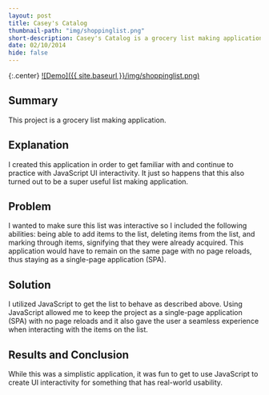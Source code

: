 ```yaml
---
layout: post
title: Casey's Catalog
thumbnail-path: "img/shoppinglist.png"
short-description: Casey's Catalog is a grocery list making application.
date: 02/10/2014
hide: false
---
```


{:.center}
[![Demo]({{ site.baseurl }}/img/shoppinglist.png)](https://caseybennington.github.io/Shopping-List-App)

## Summary

This project is a grocery list making application.

## Explanation

I created this application in order to get familiar with and continue to practice with JavaScript UI interactivity. It just so happens that this also turned out to be a super useful list making application.

## Problem

I wanted to make sure this list was interactive so I included the following abilities: being able to add items to the list, deleting items from the list, and marking through items, signifying that they were already acquired. This application would have to remain on the same page with no page reloads, thus staying as a single-page application (SPA).

## Solution

I utilized JavaScript to get the list to behave as described above. Using JavaScript allowed me to keep the project as a single-page application (SPA) with no page reloads and it also gave the user a seamless experience when interacting with the items on the list.

## Results and Conclusion

While this was a simplistic application, it was fun to get to use JavaScript to create UI interactivity for something that has real-world usability.
